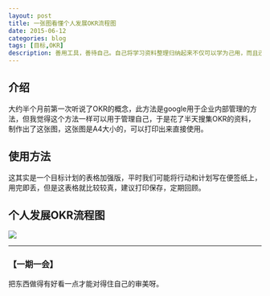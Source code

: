 ```yaml
---
layout: post
title: 一张图看懂个人发展OKR流程图
date: 2015-06-12
categories: blog
tags: [目标,OKR]
description: 善用工具，善待自己。自己将学习资料整理归纳起来不仅可以学为己用，而且还留下了记忆索引，何乐而不为？
---
```



## 介绍

大约半个月前第一次听说了OKR的概念，此方法是google用于企业内部管理的方法，但我觉得这个方法一样可以用于管理自己，于是花了半天搜集OKR的资料，制作出了这张图，这张图是A4大小的，可以打印出来直接使用。

## 使用方法

这其实是一个目标计划的表格加强版，平时我们可能将行动和计划写在便签纸上，用完即丢，但是这表格就比较较真，建议打印保存，定期回顾。


## 个人发展OKR流程图


![](http://openmindclub.qiniudn.com/cnfeat/image/OKR.jpg)


---

### **【一期一会】**

把东西做得有好看一点才能对得住自己的审美呀。





